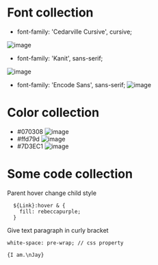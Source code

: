 # Font collection
- font-family: 'Cedarville Cursive', cursive; 

![image](https://user-images.githubusercontent.com/78078898/112044994-a52d9200-8b4a-11eb-91b7-5d1e2c602416.png)
- font-family: 'Kanit', sans-serif; 

![image](https://user-images.githubusercontent.com/78078898/112045087-be364300-8b4a-11eb-9fd9-ba0daa08c2e6.png)
- font-family: 'Encode Sans', sans-serif; ![image](https://user-images.githubusercontent.com/78078898/112045169-d312d680-8b4a-11eb-9745-fea00dadb4c5.png)


# Color collection
- #070308 ![image](https://user-images.githubusercontent.com/78078898/112045354-0c4b4680-8b4b-11eb-9c01-384782f895dc.png)
- #ffd79d ![image](https://user-images.githubusercontent.com/78078898/112045440-25ec8e00-8b4b-11eb-86bc-4d51e926246f.png)
- #7D3EC1 ![image](https://user-images.githubusercontent.com/78078898/112045565-49173d80-8b4b-11eb-8baf-7821f4d5e408.png)


# Some code collection

Parent hover change child style
```
  ${Link}:hover & {
    fill: rebeccapurple;
  }
```
Give text paragraph in curly bracket 
```
white-space: pre-wrap; // css property

{I am.\nJay}
```
